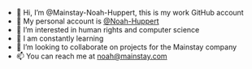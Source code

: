 - 👋 Hi, I’m @Mainstay-Noah-Huppert, this is my work GitHub account 
- 🧔 My personal account is [@Noah-Huppert](https://github.com/Noah-Huppert/)
- 👀 I’m interested in human rights and computer science
- 🌱 I am constantly learning
- 💞️ I’m looking to collaborate on projects for the Mainstay company
- 📫 You can reach me at noah@mainstay.com
